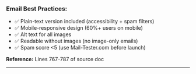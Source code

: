 ### **Email Best Practices:**

- ✅ Plain-text version included (accessibility + spam filters)
- ✅ Mobile-responsive design (60%+ users on mobile)
- ✅ Alt text for all images
- ✅ Readable without images (no image-only emails)
- ✅ Spam score <5 (use Mail-Tester.com before launch)

**Reference:** Lines 767-787 of source doc

---
